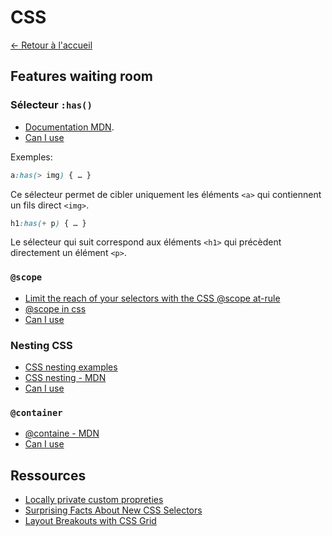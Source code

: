 # CSS

[← Retour à l'accueil](/README.md)

## Features waiting room

### Sélecteur `:has()`

- [Documentation MDN](https://developer.mozilla.org/fr/docs/Web/CSS/:has).
- [Can I use](https://caniuse.com/?search=has)

Exemples:

```css
a:has(> img) { … }
```

Ce sélecteur permet de cibler uniquement les éléments `<a>` qui contiennent un fils direct `<img>`.

```css
h1:has(+ p) { … }
```

Le sélecteur qui suit correspond aux éléments `<h1>` qui précèdent directement un élément `<p>`.

### `@scope`

- [Limit the reach of your selectors with the CSS @scope at-rule](https://developer.chrome.com/articles/at-scope)
- [@scope in css](https://fullystacked.net/posts/scope-in-css/)
- [Can I use](https://caniuse.com/css-cascade-scope)

### Nesting CSS

- [CSS nesting examples](https://ishadeed.com/article/css-nesting/)
- [CSS nesting - MDN](https://developer.mozilla.org/en-US/docs/Web/CSS/CSS_nesting)
- [Can I use](https://caniuse.com/?search=nesting)

### `@container`

- [@containe - MDN](https://developer.mozilla.org/en-US/docs/Web/CSS/@container)
- [Can I use](https://caniuse.com/?search=%40container)

## Ressources

- [Locally private custom propreties](https://fullystacked.net/posts/scope-in-css/)
- [Surprising Facts About New CSS Selectors](https://cloudfour.com/thinks/surprising-facts-about-new-css-selectors/)
- [Layout Breakouts with CSS Grid](https://ryanmulligan.dev/blog/layout-breakouts/)
